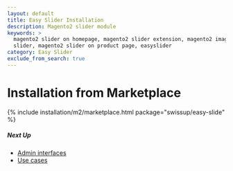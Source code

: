```yaml
---
layout: default
title: Easy Slider Installation
description: Magento2 slider module
keywords: >
  magento2 slider on homepage, magento2 slider extension, magento2 image
  slider, magento2 slider on product page, easyslider
category: Easy Slider
exclude_from_search: true
---
```


# Installation from Marketplace

{% include installation/m2/marketplace.html package="swissup/easy-slide" %}

##### Next Up

 -  [Admin interfaces](../../interfaces/)
 -  [Use cases](../../cases/)

